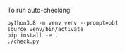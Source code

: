 To run auto-checking:

```
python3.8 -m venv venv --prompt=pbt
source venv/bin/activate
pip install -e .
./check.py
```